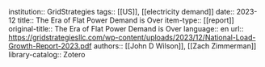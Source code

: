 institution:: GridStrategies
tags:: [[US]], [[electricity demand]]
date:: 2023-12
title:: The Era of Flat Power Demand is Over
item-type:: [[report]]
original-title:: The Era of Flat Power Demand is Over
language:: en
url:: https://gridstrategiesllc.com/wp-content/uploads/2023/12/National-Load-Growth-Report-2023.pdf
authors:: [[John D Wilson]], [[Zach Zimmerman]]
library-catalog:: Zotero

